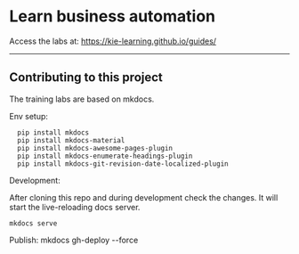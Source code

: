 # Learn business automation 
Access the labs at: https://kie-learning.github.io/guides/

---
## Contributing to this project

The training labs are based on mkdocs.

Env setup: 

```
  pip install mkdocs
  pip install mkdocs-material
  pip install mkdocs-awesome-pages-plugin
  pip install mkdocs-enumerate-headings-plugin
  pip install mkdocs-git-revision-date-localized-plugin
```

Development: 

After cloning this repo and during development check the changes. It will start the live-reloading docs server.

```
mkdocs serve
````

Publish:
mkdocs gh-deploy --force




